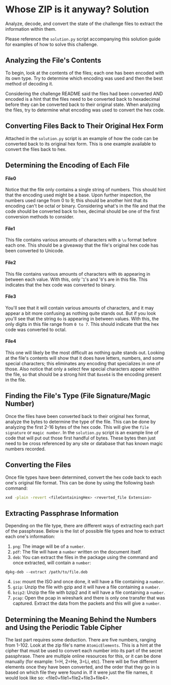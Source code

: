 # Whose ZIP is it anyway? Solution

Analyze, decode, and convert the state of the challenge files to extract the information within them. 

Please reference the `solution.py` script accompanying this solution guide for examples of how to solve this challenge. 

## Analyzing the File's Contents

To begin, look at the contents of the files; each one has been encoded with its own type. Try to determine which encoding was used and then the best method of decoding it. 

Considering the challenge README said the files had been converted AND encoded is a hint that the files need to be converted back to hexadecimal before they can be converted back to their original state. When analyzing the files, try to determine what encoding was used to convert the hex code.

## Converting Files Back to Their Original Hex Form

Attached in the `solution.py` script is an example of how the code can be converted back to its original hex form. This is one example available to convert the files back to hex.

## Determining the Encoding of Each File

#### File0

Notice that the file only contains a single string of numbers. This should hint that the encoding used might be a base. Upon further inspection, the numbers used range from 0 to 9; this should be another hint that its encoding can't be octal or binary. Considering what's in the file and that the code should be converted back to hex, decimal should be one of the first conversion methods to consider. 

#### File1

This file contains various amounts of characters with a `\u` format before each one. This should be a giveaway that the file's original hex code has been converted to Unicode. 

#### File2

This file contains various amounts of characters with `0b` appearing in between each value. With this, only '`1`'s and '`0`'s are in this file. This indicates that the hex code was converted to binary.

#### File3

You'll see that it will contain various amounts of characters, and it may appear a bit more confusing as nothing quite stands out. But if you look you'll see that the string `0o` is appearing in between values. With this, the only digits in this file range from `0 to 7`. This should indicate that the hex code was converted to octal.

#### File4

This one will likely be the most difficult as nothing quite stands out. Looking at the file's contents will show that it does have letters, numbers, and some special characters; this eliminates any encoding that specializes in one of those. Also notice that only a select few special characters appear within the file, so that should be a strong hint that `Base64` is the encoding present in the file. 

## Finding the File's Type (File Signature/Magic Number)

Once the files have been converted back to their original hex format, analyze the bytes to determine the type of the file. This can be done by analyzing the first 2-16 bytes of the hex code. This will give the `file signature` or `magic number`. In the `solution.py` script is an example line of code that will put out those first handful of bytes. These bytes then just need to be cross referenced by any site or database that has known magic numbers recorded. 

## Converting the Files

Once file types have been determined, convert the hex code back to each one's original file format. This can be done by using the following bash command: 
```bash
xxd -plain -revert <fileContainingHex> <reverted_file Extension>
```

## Extracting Passphrase Information 

Depending on the file type, there are different ways of extracting each part of the passphrase. Below is the list of possible file types and how to extract each one's information:

1. `png`: The image will be of a `number`.
2. `pdf`: The file will have a `number` written on the document itself.
3. `deb`: You can extract the files in the package using the command and once extracted, will contain a `number`:
```
dpkg-deb --extract /path/to/file.deb
```
4. `iso`: mount the ISO and once done, it will have a file containing a `number`.
5. `gzip`: Unzip the file with gzip and it will have a file containing a `number`.
6. `bzip2`: Unzip the file with bzip2 and it will have a file containing a `number`.
7. `pcap`: Open the pcap in wireshark and there is only one transfer that was captured. Extract the data from the packets and this will give a `number`.

## Determining the Meaning Behind the Numbers and Using the Periodic Table Cipher

The last part requires some deduction. There are five numbers, ranging from 1-102. Look at the zip file's name `AtomicElements`. This is a hint at the cipher that must be used to convert each number into its part of the secret passphrase.
There are multiple online resources for this, or it can be done manually (for example: 1=H, 2=He, 3=Li, etc). There will be five different elements once they have been converted, and the order that they go in is based on which file they were found in. 
If it were just the file names, it would look like so: <file0+file1+file2+file3+file4>. 

